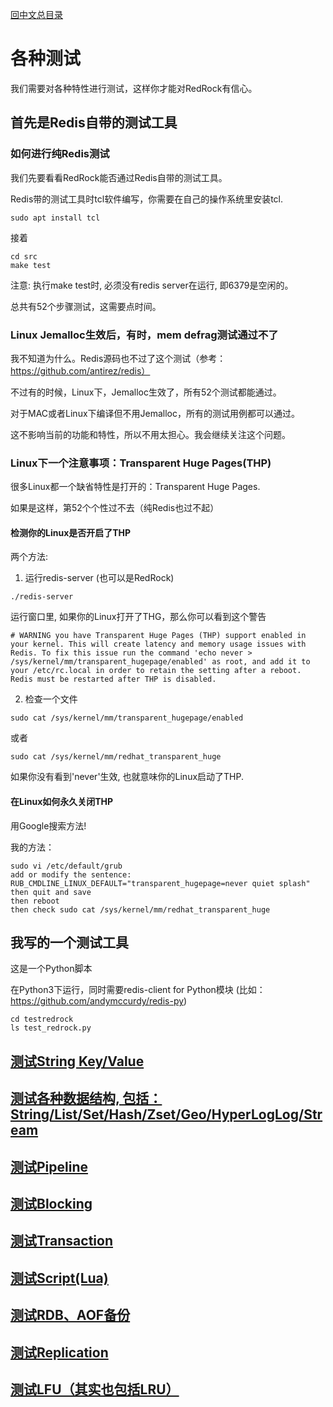 [回中文总目录](menu_cn.md)

# 各种测试

我们需要对各种特性进行测试，这样你才能对RedRock有信心。

## 首先是Redis自带的测试工具

### 如何进行纯Redis测试

我们先要看看RedRock能否通过Redis自带的测试工具。

Redis带的测试工具时tcl软件编写，你需要在自己的操作系统里安装tcl.
```
sudo apt install tcl
```
接着
```
cd src
make test
```
注意: 执行make test时, 必须没有redis server在运行, 即6379是空闲的。

总共有52个步骤测试，这需要点时间。

### Linux Jemalloc生效后，有时，mem defrag测试通过不了

我不知道为什么。Redis源码也不过了这个测试（参考：https://github.com/antirez/redis）

不过有的时候，Linux下，Jemalloc生效了，所有52个测试都能通过。

对于MAC或者Linux下编译但不用Jemalloc，所有的测试用例都可以通过。

这不影响当前的功能和特性，所以不用太担心。我会继续关注这个问题。

### Linux下一个注意事项：Transparent Huge Pages(THP)

很多Linux都一个缺省特性是打开的：Transparent Huge Pages.

如果是这样，第52个个性过不去（纯Redis也过不起）

#### 检测你的Linux是否开启了THP 

两个方法:

1. 运行redis-server (也可以是RedRock)
```
./redis-server
```
运行窗口里, 如果你的Linux打开了THG，那么你可以看到这个警告
```
# WARNING you have Transparent Huge Pages (THP) support enabled in your kernel. This will create latency and memory usage issues with Redis. To fix this issue run the command 'echo never > /sys/kernel/mm/transparent_hugepage/enabled' as root, and add it to your /etc/rc.local in order to retain the setting after a reboot. Redis must be restarted after THP is disabled.
```

2. 检查一个文件
```
sudo cat /sys/kernel/mm/transparent_hugepage/enabled
```
或者
```
sudo cat /sys/kernel/mm/redhat_transparent_huge
```
如果你没有看到'never'生效, 也就意味你的Linux启动了THP.

#### 在Linux如何永久关闭THP

用Google搜索方法!

我的方法：

```
sudo vi /etc/default/grub
add or modify the sentence:
RUB_CMDLINE_LINUX_DEFAULT="transparent_hugepage=never quiet splash"
then quit and save
then reboot
then check sudo cat /sys/kernel/mm/redhat_transparent_huge
```

## 我写的一个测试工具

这是一个Python脚本 

在Python3下运行，同时需要redis-client for Python模块 (比如：https://github.com/andymccurdy/redis-py)
```
cd testredrock
ls test_redrock.py
```

## [测试String Key/Value](test_cn_kv.md)

## [测试各种数据结构, 包括：String/List/Set/Hash/Zset/Geo/HyperLogLog/Stream](test_cn_alltypes.md)

## [测试Pipeline](test_cn_pipeline.md)

## [测试Blocking](test_cn_block.md)

## [测试Transaction](test_cn_transaction.md)

## [测试Script(Lua)](test_cn_lua.md)

## [测试RDB、AOF备份](test_cn_backup.md)

## [测试Replication](test_cn_replication.md)

## [测试LFU（其实也包括LRU）](test_cn_lfu.md)



